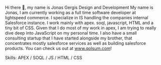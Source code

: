 Hi there 👋, my name is Jonas Gergis
Design and Development
My name is Jonas, I am currently working as a full time software developer at lightspeed commerce. I specialize in IS handling the companies internal Salesforce instance. I work mainly with apex. soql, javascript, HTML and a tiny bit of CSS. Given that I do most of my work in apex, I am trying to really dive deep into JavaScript on my personal time. I also have a small consulting startup that I have started alongside my brother, that concentrates mostly salesforce services as well as building salesforce products. You can check us out at www.qolsum.com!

Skills: APEX / SOQL / JS / HTML / CSS
